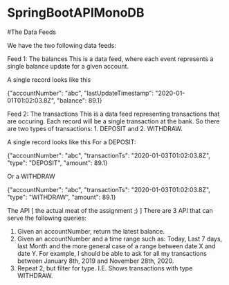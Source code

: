 # SpringBootAPIMonoDB

#The Data Feeds

We have the two following data feeds:

Feed 1: The balances
This is a data feed, where each event represents a single balance update for a given account.

A single record looks like this

{"accountNumber": "abc", "lastUpdateTimestamp": "2020-01-01T01:02:03.8Z", "balance": 89.1}

Feed 2: The transactions
This is a data feed representing transactions that are occuring. Each record will be a single transaction at the bank. So there are two types of transactions: 1. DEPOSIT and 2. WITHDRAW.

A single record looks like this
For a DEPOSIT:

{"accountNumber": "abc", "transactionTs": "2020-01-03T01:02:03.8Z", "type": "DEPOSIT", "amount": 89.1}

Or a WITHDRAW

{"accountNumber": "abc", "transactionTs": "2020-01-03T01:02:03.8Z", "type": "WITHDRAW", "amount": 89.1}

The API [ the actual meat of the assignment ;) ]
There are 3 API that can serve the following queries:

1) Given an accountNumber, return the latest balance.
2) Given an accountNumber and a time range such as: Today, Last 7 days, last Month and the more general case of a range between date X and date Y. For example, I should be able to ask for all my transactions between January 8th, 2019 and November 28th, 2020.
3) Repeat 2, but filter for type. I.E. Shows transactions with type WITHDRAW.
